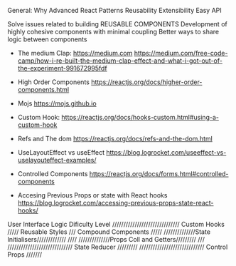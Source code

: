 General:
Why Advanced React Patterns
    Reusability
    Extensibility
    Easy API

Solve issues related to building REUSABLE COMPONENTS
Development of highly cohesive components with minimal coupling
Better ways to share logic between components

- The medium Clap:
https://medium.com
https://medium.com/free-code-camp/how-i-re-built-the-medium-clap-effect-and-what-i-got-out-of-the-experiment-991672995fdf

-  High Order Components
https://reactjs.org/docs/higher-order-components.html

- Mojs
https://mojs.github.io

- Custom Hook:
https://reactjs.org/docs/hooks-custom.html#using-a-custom-hook

- Refs and The dom
https://reactjs.org/docs/refs-and-the-dom.html

- UseLayoutEffect vs useEffect
https://blog.logrocket.com/useeffect-vs-uselayouteffect-examples/

- Controlled Components
https://reactjs.org/docs/forms.html#controlled-components 

- Accesing Previous Props or state with React hooks
https://blog.logrocket.com/accessing-previous-props-state-react-hooks/

<!-----------------------------------------------------------------------------------------------Pattern Classification--->



 User Interface                  Logic              Dificulty Level
//////////////////////////////  Custom Hooks        /////
Reusable Styles                                     ///
Compound Components                                 /////
//////////////State Initialisers/////////////       ////
//////////////Props Coll and Getters/////////       ///
///////////////////////////// State Reducer         /////////
///////////////////////////// Control Props         ///////













